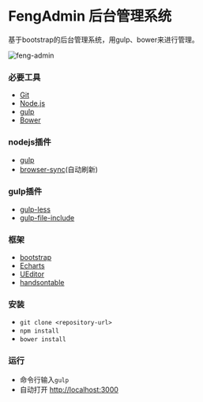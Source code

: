 # FengAdmin 后台管理系统

基于bootstrap的后台管理系统，用gulp、bower来进行管理。


![feng-admin](https://raw.githubusercontent.com/ekongx/FengAdmin/master/images/feng.png)


### 必要工具

* [Git](http://git-scm.com/)
* [Node.js](http://www.npmjs.com/)
* [gulp](https://www.npmjs.com/package/gulp)
* [Bower](http://bower.io/)

### nodejs插件

* [gulp](https://www.npmjs.com/package/gulp)
* [browser-sync](https://www.npmjs.com/package/browser-sync)(自动刷新)

### gulp插件

* [gulp-less](https://www.npmjs.com/package/gulp-less)
* [gulp-file-include](https://www.npmjs.com/package/gulp-file-include)

### 框架

* [bootstrap](https://getbootstrap.com/)
* [Echarts](http://echarts.baidu.com/)
* [UEditor](http://ueditor.baidu.com/)
* [handsontable](https://handsontable.com/)

### 安装

* `git clone <repository-url>` 
* `npm install`
* `bower install`

### 运行

* 命令行输入`gulp`
* 自动打开 [http://localhost:3000](http://localhost:3000)



